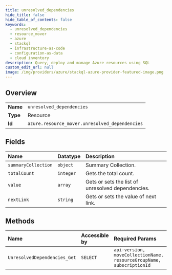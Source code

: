 ```yaml
---
title: unresolved_dependencies
hide_title: false
hide_table_of_contents: false
keywords:
  - unresolved_dependencies
  - resource_mover
  - azure    
  - stackql
  - infrastructure-as-code
  - configuration-as-data
  - cloud inventory
description: Query, deploy and manage Azure resources using SQL
custom_edit_url: null
image: /img/providers/azure/stackql-azure-provider-featured-image.png
---
```

  
    

## Overview
<table><tbody>
<tr><td><b>Name</b></td><td><code>unresolved_dependencies</code></td></tr>
<tr><td><b>Type</b></td><td>Resource</td></tr>
<tr><td><b>Id</b></td><td><code>azure.resource_mover.unresolved_dependencies</code></td></tr>
</tbody></table>

## Fields
| Name | Datatype | Description |
|:-----|:---------|:------------|
| `summaryCollection` | `object` | Summary Collection. |
| `totalCount` | `integer` | Gets the total count. |
| `value` | `array` | Gets or sets the list of unresolved dependencies. |
| `nextLink` | `string` | Gets or sets the value of  next link. |
## Methods
| Name | Accessible by | Required Params |
|:-----|:--------------|:----------------|
| `UnresolvedDependencies_Get` | `SELECT` | `api-version, moveCollectionName, resourceGroupName, subscriptionId` |
